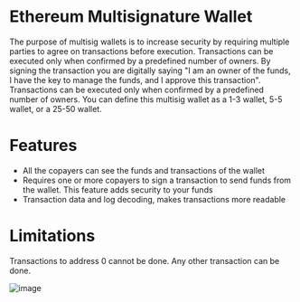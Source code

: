 # Ethereum Multisignature Wallet
The purpose of multisig wallets is to increase security by requiring multiple parties to agree on transactions before execution. Transactions can be executed only when confirmed by a predefined number of owners. By signing the transaction you are digitally saying "I am an owner of the funds, I have the key to manage the funds, and I approve this transaction". Transactions can be executed only when confirmed by a predefined number of owners. You can define this multisig wallet as a 1-3 wallet, 5-5 wallet, or a 25-50 wallet.

# Features
- All the copayers can see the funds and transactions of the wallet
- Requires one or more copayers to sign a transaction to send funds from the wallet. This feature adds security to your funds
- Transaction data and log decoding, makes transactions more readable

# Limitations 
Transactions to address 0 cannot be done. Any other transaction can be done.



![image](https://user-images.githubusercontent.com/70718104/150709344-dc76dd3e-5e3d-4b3c-a75e-20d8937518ba.png)
